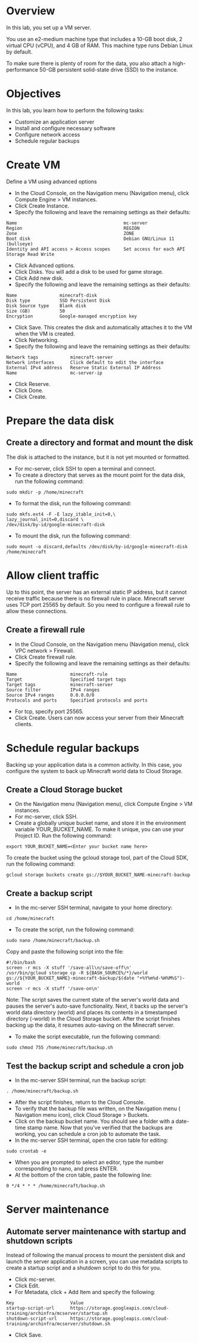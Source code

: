 # Overview
In this lab, you set up a VM server.

You use an e2-medium machine type that includes a 10-GB boot disk, 2 virtual CPU (vCPU), and 4 GB of RAM. 
This machine type runs Debian Linux by default.

To make sure there is plenty of room for the  data, you also attach a high-performance 
50-GB persistent solid-state drive (SSD) to the instance.

# Objectives
In this lab, you learn how to perform the following tasks:

- Customize an application server
- Install and configure necessary software
- Configure network access
- Schedule regular backups

# Create VM

Define a VM using advanced options
- In the Cloud Console, on the Navigation menu (Navigation menu), click Compute Engine > VM instances.
- Click Create Instance.
- Specify the following and leave the remaining settings as their defaults:
```
Name	                                    mc-server
Region	                                    REGION
Zone	                                    ZONE
Boot disk	                                Debian GNU/Linux 11 (bullseye)
Identity and API access > Access scopes	    Set access for each API
Storage	Read Write
```
- Click Advanced options.
- Click Disks. You will add a disk to be used for game storage.
- Click Add new disk.
- Specify the following and leave the remaining settings as their defaults:
```
Name	            minecraft-disk
Disk type	        SSD Persistent Disk
Disk Source type	Blank disk
Size (GB)	        50
Encryption	        Google-managed encryption key
```
- Click Save. This creates the disk and automatically attaches it to the VM when the VM is created.
- Click Networking.
- Specify the following and leave the remaining settings as their defaults:
```
Network tags	        minecraft-server
Network interfaces	    Click default to edit the interface
External IPv4 address	Reserve Static External IP Address
Name	                mc-server-ip
```
- Click Reserve.
- Click Done.
- Click Create.

# Prepare the data disk

## Create a directory and format and mount the disk

The disk is attached to the instance, but it is not yet mounted or formatted.

- For mc-server, click SSH to open a terminal and connect.
- To create a directory that serves as the mount point for the data disk, run the following command:
```
sudo mkdir -p /home/minecraft
```
- To format the disk, run the following command:
```
sudo mkfs.ext4 -F -E lazy_itable_init=0,\
lazy_journal_init=0,discard \
/dev/disk/by-id/google-minecraft-disk
```
- To mount the disk, run the following command:
```
sudo mount -o discard,defaults /dev/disk/by-id/google-minecraft-disk /home/minecraft
```

# Allow client traffic

Up to this point, the server has an external static IP address, but it cannot receive traffic because there is no firewall rule in 
place. Minecraft server uses TCP port 25565 by default. So you need to configure a firewall rule to allow these connections.

## Create a firewall rule

- In the Cloud Console, on the Navigation menu (Navigation menu), click VPC network > Firewall.
- Click Create firewall rule.
- Specify the following and leave the remaining settings as their defaults:
```
Name	                minecraft-rule
Target	                Specified target tags
Target tags	            minecraft-server
Source filter	        IPv4 ranges
Source IPv4 ranges	    0.0.0.0/0
Protocols and ports	    Specified protocols and ports
```
- For tcp, specify port 25565.
- Click Create. Users can now access your server from their Minecraft clients.

# Schedule regular backups

Backing up your application data is a common activity. In this case, you configure the system to back up Minecraft world data to Cloud Storage.

## Create a Cloud Storage bucket

- On the Navigation menu (Navigation menu), click Compute Engine > VM instances.
- For mc-server, click SSH.
- Create a globally unique bucket name, and store it in the environment variable YOUR_BUCKET_NAME. To make it unique, you can use your Project ID. Run the following command:
```
export YOUR_BUCKET_NAME=<Enter your bucket name here>
```
To create the bucket using the gcloud storage tool, part of the Cloud SDK, run the following command:
```
gcloud storage buckets create gs://$YOUR_BUCKET_NAME-minecraft-backup
```

## Create a backup script

- In the mc-server SSH terminal, navigate to your home directory:
```
cd /home/minecraft
```
- To create the script, run the following command:
```
sudo nano /home/minecraft/backup.sh
```
Copy and paste the following script into the file:
```
#!/bin/bash
screen -r mcs -X stuff '/save-all\n/save-off\n'
/usr/bin/gcloud storage cp -R ${BASH_SOURCE%/*}/world gs://${YOUR_BUCKET_NAME}-minecraft-backup/$(date "+%Y%m%d-%H%M%S")-world
screen -r mcs -X stuff '/save-on\n'
```
Note: The script saves the current state of the server's world data and pauses the server's auto-save functionality. Next, 
it backs up the server's world data directory (world) and places its contents in a timestamped directory (<timestamp>-world) 
in the Cloud Storage bucket. After the script finishes backing up the data, it resumes auto-saving on the Minecraft server.

- To make the script executable, run the following command:
```
sudo chmod 755 /home/minecraft/backup.sh
```

## Test the backup script and schedule a cron job

- In the mc-server SSH terminal, run the backup script:
```
. /home/minecraft/backup.sh
```
- After the script finishes, return to the Cloud Console.
- To verify that the backup file was written, on the Navigation menu ( Navigation menu icon), click Cloud Storage > Buckets.
- Click on the backup bucket name. You should see a folder with a date-time stamp name. Now that you've verified that the backups are working, you can schedule a cron job to automate the task.
- In the mc-server SSH terminal, open the cron table for editing:
```
sudo crontab -e
```
- When you are prompted to select an editor, type the number corresponding to nano, and press ENTER.
- At the bottom of the cron table, paste the following line:
```
0 */4 * * * /home/minecraft/backup.sh
```

# Server maintenance

## Automate server maintenance with startup and shutdown scripts
Instead of following the manual process to mount the persistent disk and launch the server application in a screen, you can use metadata scripts to create a startup script and a shutdown script to do this for you.

- Click mc-server.
- Click Edit.
- For Metadata, click + Add Item and specify the following:
```
Key	                    Value
startup-script-url	    https://storage.googleapis.com/cloud-training/archinfra/mcserver/startup.sh
shutdown-script-url	    https://storage.googleapis.com/cloud-training/archinfra/mcserver/shutdown.sh
```
- Click Save.

